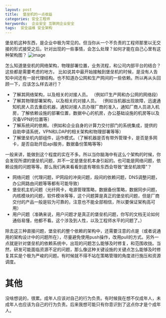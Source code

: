 ```yaml
---
layout: post
title:  堡垒机的一点收益
categories: 安全工程师
kerywords:  企业安全 互联网企业安全
tags:  安全运维 安全架构
---
```


堡垒机这种东西，是企业中极为常见的。但当你从一个不负责的工程师那里以无交接的形式接受之后。针对出现的一些事情，会怎么处理？如何才能在自己心里有这种架构图？
![image](https://user-images.githubusercontent.com/12653147/68079125-3f3e4e80-fe1f-11e9-89e7-e1bb1db8f875.png)

怎么知道堡垒机的网络架构，物理部署位置，业务流程，和公司内部平台的结合？这些都是需要考虑的地方。
比如说其中最开始接触到堡垒机的时候，是没有人告知中间还有一层代理结构。也不知道办公网和生产网间的一些依赖。所以再从头回顾一下，应该怎么样去进行？

* 了解其网络架构，以及相关的对接人员。 （例如IT生产网和办公网的网络段）
* 了解其物理部署架构，以及相关的对接人员。 （例如当机器出现故障，迅速通知机房人员去重启机器，通知对接人员办理厂商的准入，通知厂商人员进入机房，了解依赖设施的部署位置，数据中心的机房，办公基础设施的机房等以及灾备VPN的位置等）
* 了解系统间的依赖。（例如和企业自身的计算力交付部门的系统集成，提供的自助申请系统，VPN和LDAP的相关架构和物理部署等等）
* 了解堡垒机内部组件，运作模式。（了解机器是否有带外管理卡，是否是多网卡，是否自助开启api服务，数据备份策略等等）

一般来讲，能做到这个程度的实在不多。所以当你脑海中有这么个架构的时候，你会发现所谓的堡垒机问题，并不一定是堡垒机本身引起的。也可能是网络问题，依赖设施的问题等等。那么我们再来看看到底有哪些东西会导致“堡垒机故障”？

* 网络问题（代理问题，IP网段的冲突问题，段间的依赖问题，DNS调整问题，办公网路由问题等等都有可能导致）
* 堡垒机主机问题（光纤网卡，电源管理策略，数据备份策略，数据同步问题，内核模块的问题，软件模块等等，这个问题算是真正的堡垒机问题，但是厂商交付的产品一般是较为可靠的，注意也不能全部相信，所以要保证架构高可用）
* 用户问题（准确来说，用户问题才是真正的堡垒机问题，你写的文档无论如何通俗易懂，他都不看。这个涉及到人性，以及工程师水平的问题了。）

除去这三种直接问题，堡垒机的整个依赖的架构中，还需要注意的点是（或者说通用的架构设计中的问题所在），尽量避免使用push操作，改用pull的方式。另外一点就是针对堡垒机的依赖系统中，出现的问题怎么能够及时修复，和范围收拢。当然，研发可能面临资源不足的问题，那么像这种关键设施的关键点怎么能够及时修复其实是个极为严峻的问题。有时候就不得不站在策略管理的角度进行施压和资源调度。


# 其他
没啥想说的，很累。成年人应该对自己的行为负责。有时候我在想不仅成年人，未成年人也应该为自己的行为负责。后来我想可能只有你意识到了这点你才是个成年人。